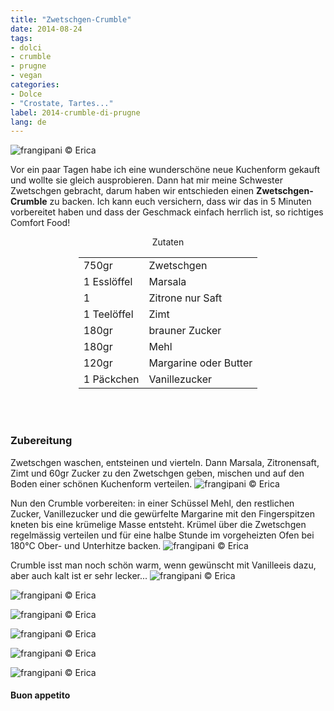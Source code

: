 ```yaml
---
title: "Zwetschgen-Crumble"
date: 2014-08-24
tags:
- dolci
- crumble
- prugne
- vegan
categories:
- Dolce
- "Crostate, Tartes..."
label: 2014-crumble-di-prugne
lang: de
---
```

![](../2014-08-24-crumble-di-prugne/header.jpeg "frangipani © Erica")

Vor ein paar Tagen habe ich eine wunderschöne neue Kuchenform gekauft und wollte sie gleich ausprobieren. Dann hat mir meine Schwester Zwetschgen gebracht, darum haben wir entschieden einen **Zwetschgen-Crumble** zu backen. Ich kann euch versichern, dass wir das in 5 Minuten vorbereitet haben und dass der Geschmack einfach herrlich ist, so richtiges Comfort Food!


<div id="wrapper" style="text-align: center">
  <div id="yourdiv" style="display: inline-block;">
    <div class="ingredients" itemscope itemtype="http://schema.org/Recipe">
      <span itemprop="name" style="display:none;">Zwetschgen-Crumble</span>
      <span itemprop="recipeCategory" style="display:none;">Süsses</span>
      <img itemprop="image" style="display:none;" class="ignore-gallery-item" src="../2014-08-24-crumble-di-prugne/header.jpeg"/>
      <span itemprop="author" style="display:none;">Erica Raiano</span>
      <span itemprop="description" style="display:none;">Zwetschgen-Crumble, richtiges Comfort Food!</span>
      <div class="ingredients-title">Zutaten</div>
      <table>
        <tbody>
          <tr>
            <td>750gr</td>
            <td>Zwetschgen</td>
          </tr>
          <tr>
            <td>1 Esslöffel</td>
            <td>Marsala</td>
          </tr>
          <tr>
            <td>1</td>
            <td>Zitrone nur Saft</td>
          </tr>
          <tr>
            <td>1 Teelöffel</td>
            <td>Zimt</td>
          </tr>
          <tr>
            <td>180gr</td>
            <td>brauner Zucker</td>
          </tr>
          <tr>
            <td>180gr</td>
            <td>Mehl</td>
          </tr>
          <tr>
            <td>120gr</td>
            <td>Margarine oder Butter</td>
          </tr>
          <tr>
            <td>1 Päckchen</td>
            <td>Vanillezucker</td>
          </tr>
        </tbody>
      </table>
      <br></br>
    </div>
  </div>
</div>


<h3>
  <font color="grey">
    <i class="fa fa-cogs"></i>
  </font> Zubereitung
</h3>

Zwetschgen waschen, entsteinen und vierteln. Dann Marsala, Zitronensaft, Zimt und 60gr Zucker zu den Zwetschgen geben, mischen und auf den Boden einer schönen Kuchenform verteilen.
![](../2014-08-24-crumble-di-prugne/prugne.jpeg "frangipani © Erica")

Nun den Crumble vorbereiten: in einer Schüssel Mehl, den restlichen Zucker, Vanillezucker und die gewürfelte Margarine mit den Fingerspitzen kneten bis eine krümelige Masse entsteht. Krümel über die Zwetschgen regelmässig verteilen und für eine halbe Stunde im vorgeheizten Ofen bei 180°C Ober- und Unterhitze backen.
![](../2014-08-24-crumble-di-prugne/teglia.jpeg "frangipani © Erica")

Crumble isst man noch schön warm, wenn gewünscht mit Vanilleeis dazu, aber auch kalt ist er sehr lecker...
![](../2014-08-24-crumble-di-prugne/risultato1.jpeg "frangipani © Erica")

![](../2014-08-24-crumble-di-prugne/risultato2.jpeg "frangipani © Erica")

![](../2014-08-24-crumble-di-prugne/risultato3.jpeg "frangipani © Erica")

![](../2014-08-24-crumble-di-prugne/risultato4.jpeg "frangipani © Erica")

![](../2014-08-24-crumble-di-prugne/risultato5.jpeg "frangipani © Erica")

![](../2014-08-24-crumble-di-prugne/risultato6.jpeg "frangipani © Erica")

<h4>Buon appetito
  <font color="red">
    <i class="fa fa-smile-o"></i>
  </font>
</h4>